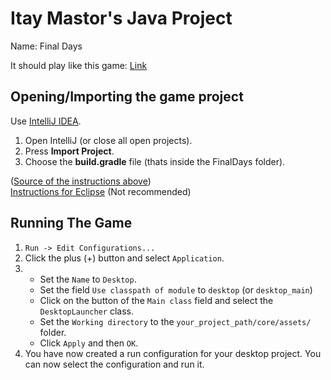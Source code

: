 # Itay Mastor's Java Project
Name: Final Days

It should play like this game: [Link](http://store.steampowered.com/app/459830/Final_Days/)

## Opening/Importing the game project
Use [IntelliJ IDEA](https://www.jetbrains.com/idea/).

1. Open IntelliJ (or close all open projects).
2. Press **Import Project**.
3. Choose the **build.gradle** file (thats inside the FinalDays folder).

([Source of the instructions above](https://github.com/libgdx/libgdx/wiki/Gradle-and-Intellij-IDEA))  
[Instructions for Eclipse](https://github.com/libgdx/libgdx/wiki/Gradle-and-Eclipse) (Not recommended)

## Running The Game
1. `Run -> Edit Configurations...`
2. Click the plus (+) button and select `Application`.
3. * Set the `Name` to `Desktop`.
    * Set the field `Use classpath of module` to `desktop` (or `desktop_main`)
    * Click on the button of the `Main class` field and select the `DesktopLauncher` class.
    * Set the `Working directory` to the `your_project_path/core/assets/` folder.
    * Click `Apply` and then `OK`.
4. You have now created a run configuration for your desktop project. You can now select the configuration and run it.
